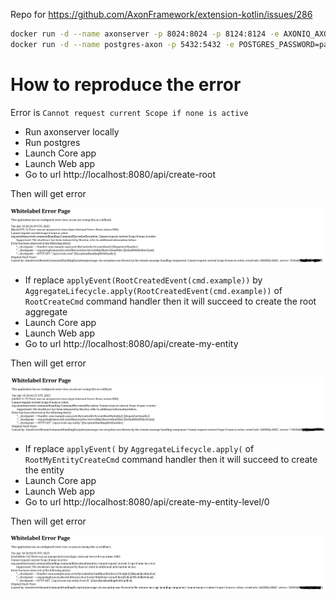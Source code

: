 Repo for https://github.com/AxonFramework/extension-kotlin/issues/286

```bash
docker run -d --name axonserver -p 8024:8024 -p 8124:8124 -e AXONIQ_AXONSERVER_DEVMODE_ENABLED=true axoniq/axonserver
docker run -d --name postgres-axon -p 5432:5432 -e POSTGRES_PASSWORD=password postgres
```

# How to reproduce the error

Error is `Cannot request current Scope if none is active`

- Run axonserver locally
- Run postgres
- Launch Core app
- Launch Web app
- Go to url http://localhost:8080/api/create-root

Then will get error

![error-from-root.png](error-from-root.png)

- If replace `applyEvent(RootCreatedEvent(cmd.example))` by `AggregateLifecycle.apply(RootCreatedEvent(cmd.example))`
  of `RootCreateCmd` command handler then it will
  succeed to create the root aggregate
- Launch Core app
- Launch Web app
- Go to url http://localhost:8080/api/create-my-entity

Then will get error

![error-from-entity.png](error-from-entity.png)

- If replace `applyEvent(` by `AggregateLifecycle.apply(` of `RootMyEntityCreateCmd` command handler then it will succeed to
  create the entity
- Launch Core app
- Launch Web app
- Go to url http://localhost:8080/api/create-my-entity-level/0

Then will get error

![error-from-entity-level.png](error-from-entity-level.png)

